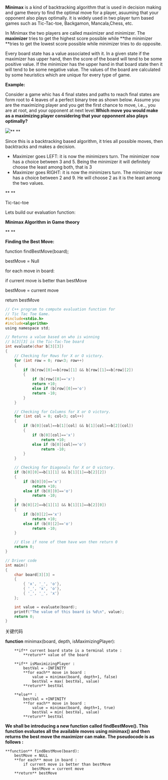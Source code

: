 **Minimax** is a kind of backtracking algorithm that is used in decision making and game theory to find the optimal move for a player, asuuming that your opponent also plays optimally. it is widely used in two player turn based games such as Tic-Tac-toe, Backgamon, Mancala,Chess, etc.

In Minimax the two players are called maximizer and minimizer. The **maximizer** tries to get the highest score possible while **the minimizer **tries to get the lowest score possible while minimizer tries to do opposite.

Every board state has a value associated with it. In a given state if the maximizer has upper hand, then the score of the board will tend to be some positive value. If the minimizer has the upper hand in that board state then it will tend to be some negative value. The values of the board are calculated by some heuristics which are unique for every type of game.

**Example:**

Consider a game whic has 4 final states and paths to reach final states are form root to 4 leaves of a perfect binary tree as shown below. Assume you are the maximizing player and you get the first chance to move, i.e.., you are at root, and your opponent at next level.**Which move you would make as a maximizing player considering that your opponnent also plays optimally?**

![](resources/E5C1D1DC3D566130A15AABBB3981142F.jpg)**
**

Since this is a backtracking based algorithm, it tries all possible moves, then backtracks and makes a decision.

* Maximizer goes LEFT: it is now the minimizers turn. The minimizer now has a choice between 3 and 5\. Being the minimizer it will definitely choose the least among both, that is 3
* Maximizer goes RIGHT: it is now the minimizers turn. The minimizer now has a choice between 2 and 9\. He will choose 2 as it is the least among the two values.

**
**

Tic-tac-toe

Lets build our evaluation function:

**Minimax Algorithm in Game theory**

**
**

**Finding the Best Move:**

function findBestMove(board);

 bestMove = Null

 for each move in board:

 if current move is better than bestMove

 bestMove = current move

 return bestMove

```c
// C++ program to compute evaluation function for
// Tic Tac Toe Game.
#include<stdio.h>
#include<algorithm>
using namespace std;

// Returns a value based on who is winning
// b[3][3] is the Tic-Tac-Toe board
int evaluate(char b[3][3])
{
	// Checking for Rows for X or O victory.
	for (int row = 0; row<3; row++)
	{
		if (b[row][0]==b[row][1] && b[row][1]==b[row][2])
		{
			if (b[row][0]=='x')
			return +10;
			else if (b[row][0]=='o')
			return -10;
		}
	}

	// Checking for Columns for X or O victory.
	for (int col = 0; col<3; col++)
	{
		if (b[0][col]==b[1][col] && b[1][col]==b[2][col])
		{
			if (b[0][col]=='x')
				return +10;
			else if (b[0][col]=='o')
				return -10;
		}
	}

	// Checking for Diagonals for X or O victory.
	if (b[0][0]==b[1][1] && b[1][1]==b[2][2])
	{
		if (b[0][0]=='x')
			return +10;
		else if (b[0][0]=='o')
			return -10;
	}
	if (b[0][2]==b[1][1] && b[1][1]==b[2][0])
	{
		if (b[0][2]=='x')
			return +10;
		else if (b[0][2]=='o')
			return -10;
	}

	// Else if none of them have won then return 0
	return 0;
}

// Driver code
int main()
{
	char board[3][3] =
	{
		{ 'x', '_', 'o'},
		{ '_', 'x', 'o'},
		{ '_', '_', 'x'}
	};

	int value = evaluate(board);
	printf("The value of this board is %d\n", value);
	return 0;
}

```

关键代码

**function** minimax(board, depth, isMaximizingPlayer):

        **if** current board state is a terminal state :
            **return** value of the board

        **if** isMaximizingPlayer :
            bestVal = -INFINITY 
            **for each** move in board :
                value = minimax(board, depth+1, false)
                bestVal = max( bestVal, value) 
            **return** bestVal

        **else** :
            bestVal = +INFINITY 
            **for each** move in board :
                value = minimax(board, depth+1, true)
                bestVal = min( bestVal, value) 
            **return** bestVal

**We shall be introducing a new function called **findBestMove()**. This function evaluates all the available moves using **minimax()** and then returns the best move the maximizer can make. The pseudocode is as follows :**

    **function** findBestMove(board):
        bestMove = NULL
        **for each** move in board :
            if current move is better than bestMove
                bestMove = current move
        **return** bestMove